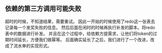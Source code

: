 ## 依赖的第三方调用可能失败
超时的时候，不知道结果，需要重试。
因此一开始的时候使用了redo这一张表去记录每一个发奖失败的信息。
然后后面在闲时的时候再执行补发的脚本。将redo表中的数据进行补发。
并且在这个过程中，给依赖方提需求，让他们将token的过期时间延长，方便我们做幂等。
后面确实延长了之后，我们进行了一个改进，改成了流水单的实现形式。
